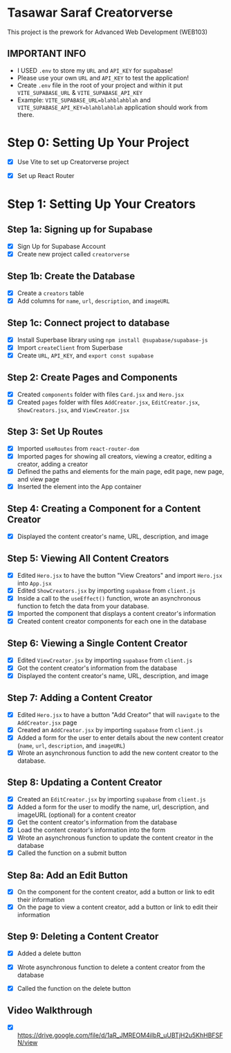 # Tasawar Saraf Creatorverse 

This project is the prework for Advanced Web Development (WEB103)

## IMPORTANT INFO 
- I USED `.env` to store my `URL` and `API_KEY` for supabase! 
- Please use your own `URL` and `API_KEY` to test the application! 
- Create `.env` file in the root of your project and within it put `VITE_SUPABASE_URL` & `VITE_SUPABASE_API_KEY` 
- Example: `VITE_SUPABASE_URL=blahblahblah` and `VITE_SUPABASE_API_KEY=blahblahblah` application should work from there.

# Step 0: Setting Up Your Project 
- [x] Use Vite to set up Creatorverse project
- [x] Set up React Router


# Step 1: Setting Up Your Creators

## Step 1a: Signing up for Supabase
- [x] Sign Up for Supabase Account
- [x] Create new project called `creatorverse`

## Step 1b: Create the Database
- [x] Create a `creators` table
- [x] Add columns for `name`, `url`, `description`, and `imageURL`

## Step 1c: Connect project to database
- [x] Install Superbase library using `npm install @supabase/supabase-js`
- [x] Import `createClient` from Superbase
- [x] Create `URL`, `API_KEY`, and `export const supabase`

## Step 2: Create Pages and Components
- [x] Created `components` folder with files `Card.jsx` and `Hero.jsx`
- [x] Created `pages` folder with files `AddCreator.jsx`, `EditCreator.jsx`, `ShowCreators.jsx`, and `ViewCreator.jsx`

## Step 3: Set Up Routes
- [x] Imported `useRoutes` from `react-router-dom`
- [x] Imported pages for showing all creators, viewing a creator, editing a creator, adding a creator
- [x] Defined the paths and elements for the main page, edit page, new page, and view page
- [x] Inserted the element into the App container

## Step 4: Creating a Component for a Content Creator
- [x] Displayed the content creator's name, URL, description, and image

## Step 5: Viewing All Content Creators
- [x] Edited `Hero.jsx` to have the button "View Creators" and import `Hero.jsx` into `App.jsx`
- [x] Edited `ShowCreators.jsx` by importing `supabase` from `client.js`
- [x] Inside a call to the `useEffect()` function, wrote an asynchronous function to fetch the data from your database.
- [x] Imported the component that displays a content creator's information
- [x] Created content creator components for each one in the database

## Step 6: Viewing a Single Content Creator
- [x] Edited `ViewCreator.jsx` by importing `supabase` from `client.js`
- [x] Got the content creator's information from the database
- [x] Displayed the content creator's name, URL, description, and image

## Step 7: Adding a Content Creator
- [x] Edited `Hero.jsx` to have a button "Add Creator" that will `navigate` to the `AddCreator.jsx` page
- [x] Created an `AddCreator.jsx` by importing `supabase` from `client.js` 
- [x] Added a form for the user to enter details about the new content creator (`name`, `url`, `description`, and `imageURL`)
- [x] Wrote an asynchronous function to add the new content creator to the database. 

## Step 8: Updating a Content Creator
- [x] Created an `EditCreator.jsx` by importing `supabase` from `client.js`
- [x] Added a form for the user to modify the name, url, description, and imageURL (optional) for a content creator
- [x] Get the content creator's information from the database
- [x] Load the content creator's information into the form
- [x] Wrote an asynchronous function to update the content creator in the database
- [x] Called the function on a submit button

## Step 8a: Add an Edit Button 
- [x] On the component for the content creator, add a button or link to edit their information
- [x] On the page to view a content creator, add a button or link to edit their information

## Step 9: Deleting a Content Creator 
- [x] Added a delete button
- [x] Wrote asynchronous function to delete a content creator from the database
- [x] Called the function on the delete button


## Video Walkthrough
- [x] https://drive.google.com/file/d/1aR_JMREOM4iIbR_uUBTjH2u5KhHBFSFN/view